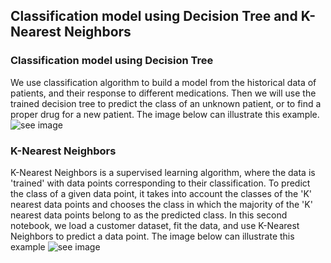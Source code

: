 ## Classification model using Decision Tree and K-Nearest Neighbors 

### Classification model using Decision Tree
We use classification algorithm to build a model from the historical data of patients, and their response to different medications. Then we will use the trained decision tree to predict the class of an unknown patient, or to find a proper drug for a new patient. The image below can illustrate this example.
![see image](https://github.com/fahadmhd/Classification-model-using-Decision-Tree-and-K-Nearest-Neighbors/blob/main/tree.png?raw=true)


### K-Nearest Neighbors
K-Nearest Neighbors is a supervised learning algorithm, where the data is 'trained' with data points corresponding to their classification. To predict the class of a given data point, it takes into account the classes of the 'K' nearest data points and chooses the class in which the majority of the 'K' nearest data points belong to as the predicted class.
In this second notebook, we load a customer dataset, fit the data, and use K-Nearest Neighbors to predict a data point.
The image below can illustrate this example
![see image](https://github.com/fahadmhd/Classification-model-using-Decision-Tree-and-K-Nearest-Neighbors/blob/main/knn.png?raw=true)
